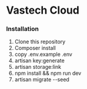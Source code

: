 # Vastech Cloud

### Installation

1. Clone this repository
2. Composer install
3. copy .env.example .env
5. artisan key:generate
6. artisan storage:link
7. npm install && npm run dev
8. artisan migrate --seed
